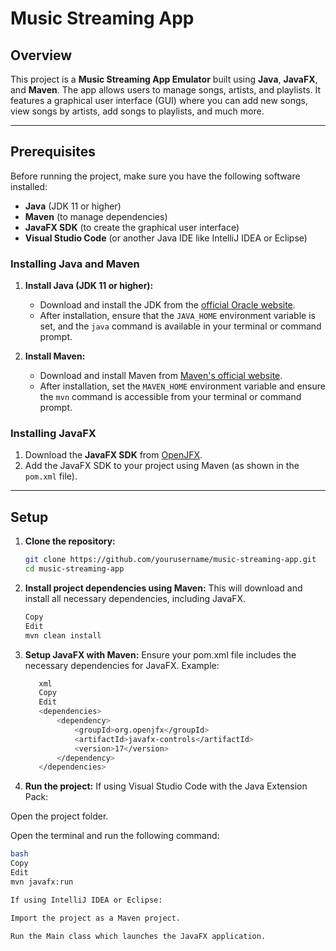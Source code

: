 # Music Streaming App

## Overview
This project is a **Music Streaming App Emulator** built using **Java**, **JavaFX**, and **Maven**. The app allows users to manage songs, artists, and playlists. It features a graphical user interface (GUI) where you can add new songs, view songs by artists, add songs to playlists, and much more.

---

## Prerequisites

Before running the project, make sure you have the following software installed:

- **Java** (JDK 11 or higher)
- **Maven** (to manage dependencies)
- **JavaFX SDK** (to create the graphical user interface)
- **Visual Studio Code** (or another Java IDE like IntelliJ IDEA or Eclipse)

### Installing Java and Maven

1. **Install Java (JDK 11 or higher):**
   - Download and install the JDK from the [official Oracle website](https://www.oracle.com/java/technologies/javase-jdk11-downloads.html).
   - After installation, ensure that the `JAVA_HOME` environment variable is set, and the `java` command is available in your terminal or command prompt.

2. **Install Maven:**
   - Download and install Maven from [Maven's official website](https://maven.apache.org/download.cgi).
   - After installation, set the `MAVEN_HOME` environment variable and ensure the `mvn` command is accessible from your terminal or command prompt.

### Installing JavaFX

1. Download the **JavaFX SDK** from [OpenJFX](https://openjfx.io/).
2. Add the JavaFX SDK to your project using Maven (as shown in the `pom.xml` file).

---

## Setup

1. **Clone the repository:**

   ```bash
   git clone https://github.com/yourusername/music-streaming-app.git
   cd music-streaming-app
   
2. **Install project dependencies using Maven:**
This will download and install all necessary dependencies, including JavaFX.

   ```bash
   Copy
   Edit
   mvn clean install

3. **Setup JavaFX with Maven:**
Ensure your pom.xml file includes the necessary dependencies for JavaFX. Example:

   ```bash
      xml
      Copy
      Edit
      <dependencies>
          <dependency>
              <groupId>org.openjfx</groupId>
              <artifactId>javafx-controls</artifactId>
              <version>17</version>
          </dependency>
      </dependencies>

4. **Run the project:**
If using Visual Studio Code with the Java Extension Pack:

Open the project folder.

Open the terminal and run the following command:

   ```bash
   bash
   Copy
   Edit
   mvn javafx:run

If using IntelliJ IDEA or Eclipse:

Import the project as a Maven project.

Run the Main class which launches the JavaFX application.
